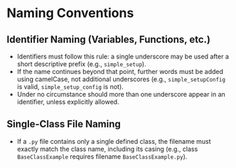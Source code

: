 # Naming Conventions

## Identifier Naming (Variables, Functions, etc.)
- Identifiers must follow this rule: a single underscore may be used after a short descriptive prefix (e.g., `simple_setup`).
- If the name continues beyond that point, further words must be added using camelCase, not additional underscores (e.g., `simple_setupConfig` is valid, `simple_setup_config` is not).
- Under no circumstance should more than one underscore appear in an identifier, unless explicitly allowed.

## Single-Class File Naming
- If a `.py` file contains only a single defined class, the filename must exactly match the class name, including its casing (e.g., class `BaseClassExample` requires filename `BaseClassExample.py`).
